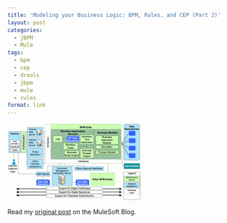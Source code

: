 ```yaml
---
title: 'Modeling your Business Logic: BPM, Rules, and CEP (Part 2)'
layout: post
categories:
  - jBPM
  - Mule
tags:
  - bpm
  - cep
  - drools
  - jbpm
  - mule
  - rules
format: link
---
```

![BPM](/wp-content/uploads/2011/06/BPM_Workflow_Service_Pattern-300x175.gif)

Read my <a href="http://blogs.mulesoft.org/modeling-your-business-logic-bpm-rules-and-cep-part-2/" target="_blank">original post</a> on the MuleSoft Blog.